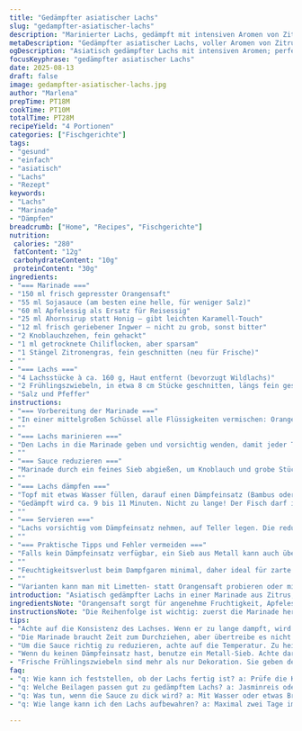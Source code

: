 ```yaml
---
title: "Gedämpfter asiatischer Lachs"
slug: "gedampfter-asiatischer-lachs"
description: "Marinierter Lachs, gedämpft mit intensiven Aromen von Zitrus, Ingwer und leicht scharfer Sauce. Die Zubereitung setzt auf schonendes Garen und eine reduziertere, sirupartige Marinade. Klassisch mit Reis und grünen Gemüsebeilagen, aber mit persönlicher Note durch Zitronengras und Frühlingszwiebel. Hier ersetzt Reisessig durch Apfelessig, Honig durch Ahornsirup, fördert milde Süße und bringt mehr Tiefe ins Spiel. Wichtig: Auf Frische des Ingwers achten, die Konsistenz des Lachses prüfen, nicht austrocknen lassen."
metaDescription: "Gedämpfter asiatischer Lachs, voller Aromen von Zitrus und Ingwer; ein köstliches Rezept für gesunde feine Küche"
ogDescription: "Asiatisch gedämpfter Lachs mit intensiven Aromen; perfektes Rezept für ein gesundes Gericht"
focusKeyphrase: "gedämpfter asiatischer Lachs"
date: 2025-08-13
draft: false
image: gedampfter-asiatischer-lachs.jpg
author: "Marlena"
prepTime: PT18M
cookTime: PT10M
totalTime: PT28M
recipeYield: "4 Portionen"
categories: ["Fischgerichte"]
tags:
- "gesund"
- "einfach"
- "asiatisch"
- "Lachs"
- "Rezept"
keywords:
- "Lachs"
- "Marinade"
- "Dämpfen"
breadcrumb: ["Home", "Recipes", "Fischgerichte"]
nutrition: 
 calories: "280"
 fatContent: "12g"
 carbohydrateContent: "10g"
 proteinContent: "30g"
ingredients:
- "=== Marinade ==="
- "150 ml frisch gepresster Orangensaft"
- "55 ml Sojasauce (am besten eine helle, für weniger Salz)"
- "60 ml Apfelessig als Ersatz für Reisessig"
- "25 ml Ahornsirup statt Honig – gibt leichten Karamell-Touch"
- "12 ml frisch geriebener Ingwer – nicht zu grob, sonst bitter"
- "2 Knoblauchzehen, fein gehackt"
- "1 ml getrocknete Chiliflocken, aber sparsam"
- "1 Stängel Zitronengras, fein geschnitten (neu für Frische)"
- ""
- "=== Lachs ==="
- "4 Lachsstücke à ca. 160 g, Haut entfernt (bevorzugt Wildlachs)"
- "2 Frühlingszwiebeln, in etwa 8 cm Stücke geschnitten, längs fein geschnitten"
- "Salz und Pfeffer"
instructions:
- "=== Vorbereitung der Marinade ==="
- "In einer mittelgroßen Schüssel alle Flüssigkeiten vermischen: Orangensaft, Sojasauce, Apfelessig, Ahornsirup. Dann gepressten Ingwer und fein gehackten Knoblauch hinzufügen. Das Zitronengras sorgt für frische Noten und mildert die Süße etwas ab. Die Chiliflocken zuletzt einstreuen; je nachdem, wie scharf man es mag, anpassen. Zeit lassen, damit sich die Aromen verbinden – kurz probieren, um die Balance zu prüfen."
- ""
- "=== Lachs marinieren ==="
- "Den Lachs in die Marinade geben und vorsichtig wenden, damit jeder Teil bedeckt ist. Wichtig zu vermeiden: zu starkes Durcheinander oder Aufreißen des Fischs. 90 bis 120 Minuten im Kühlschrank reichen, länger wird oft nichts, sonst verliert der Lachs Struktur. Währenddessen ab und zu die Lachsstücke drehen, damit sie gleichmäßig marinieren. "
- ""
- "=== Sauce reduzieren ==="
- "Marinade durch ein feines Sieb abgießen, um Knoblauch und grobe Stücke zu entfernen. In einen kleinen Topf gießen und bei milder Hitze langsam einkochen lassen. Achtung, nicht zu heiß, sonst verbrennt der Zucker vom Ahornsirup. Es dauert etwa 6 bis 7 Minuten, bis die Sauce sirupartig ist und intensiver riecht – daran merke ich, dass Flüssigkeit reduziert ist. Vom Herd nehmen und beiseitestellen."
- ""
- "=== Lachs dämpfen ==="
- "Topf mit etwas Wasser füllen, darauf einen Dämpfeinsatz (Bambus oder Metall). Das Wasser sollte nie den Boden berühren, nur Dampf erzeugen. Lachsstücke herausnehmen, leicht mit Salz und Pfeffer würzen – wenig, Sojasauce bringt schon Salz mit. Spätestens jetzt die Frühlingszwiebeln auf den Lachs legen, verteilen für Aroma und Farbe. Deckel fest schließen, damit Dampf nicht entweicht."
- "Gedämpft wird ca. 9 bis 11 Minuten. Nicht zu lange! Der Fisch darf innen noch zart glänzen, nicht durchgegart und trocken. Tipp von mir: Mit einer Gabel vorsichtig anheben – fällt das Filet von alleine auseinander? Dann zu weit. Farbänderung schön hellrosa und Saftigkeit spürbar."
- ""
- "=== Servieren ==="
- "Lachs vorsichtig vom Dämpfeinsatz nehmen, auf Teller legen. Die reduzierte Sauce großzügig darüber träufeln. Für Frische und Crunch passt frischer Koriander oder eine Scheibe Limette gut dazu. Jasminreis oder Basmatireis empfehle ich, Gemüse wie gedämpfte Brokkoliröschen oder grüner Spargel als Beilage – bei Hektik tut es auch Tiefkühlgemüse, einfach gut vorgegart und gewürzt."
- ""
- "=== Praktische Tipps und Fehler vermeiden ==="
- "Falls kein Dämpfeinsatz verfügbar, ein Sieb aus Metall kann auch über den Topf mit kochendem Wasser gestellt werden. Darauf vorher leicht ölen, damit der Lachs nicht klebt. Marinade niemals zum Einlegen länger als 2 Stunden, sonst zerfällt das zarte Protein des Lachses. Wenn die Sauce zu dick wird und klebt, mit etwas Wasser oder Brühe strecken, nicht zu stark, sonst verliert sie Kraft. Und immer: frischen, festen Lachs kaufen, auf Geruch und Farbe achten. Beim Einlegen sollte der Lachs nicht schwimmen, sonst salzt er zu sehr ein."
- ""
- "Feuchtigkeitsverlust beim Dampfgaren minimal, daher ideal für zarte Texturen. Frühlingszwiebeln nicht weglassen, sie sind mehr als Garnitur – geben milden Zwiebelduft, der perfekt mit der Zitrussauce harmoniert. Knoblauch ruhig fein hacken, sonst kriegt man im Sud Bits, die nach dem Garen zu intensiv sind – feine Zwiebelreste dagegen schmecken weicher."
- ""
- "Varianten kann man mit Limetten- statt Orangensaft probieren oder mit etwas geriebenem Kurkuma in der Marinade experimentieren – gibt Farbe und eine leichte Schärfe. Vorsicht bei Honigersatz: Ahorncharakter ist kräftiger, passt aber gut in asiatische Saucen für ein wenig unerwartete Tiefe."
introduction: "Asiatisch gedämpfter Lachs in einer Marinade aus Zitrus, Sojasauce und Ingwer ist ein Küchenklassiker, den ich schon oft unterwegs ausprobiert habe. Beim ersten Versuch war der Fisch etwas zu lange gedämpft – trocken und fad. Später habe ich gelernt, auf die Konsistenz zu hören, auf die Farbe. Dämpfen bewahrt die Saftigkeit, während die Marinade für Geschmackstiefe sorgt, die durch das Einkochen intensiviert wird. Kleine Anpassungen wie Zitronengras oder Apfelessig verleihen mehr Frische. Alleine beim Geruch in der Küche merkt man die Balance der Aromen, der süße Honigersatz und das Zitronengras zusammen mit Ingwer öffnen up die Sinne. Wichtig ist die Temperaturkontrolle beim Reduzieren der Sauce und das Zeitgefühl beim Dämpfen des Lachses. Geschmackvoll, schonend, mit Gefühl und ein kleines bisschen Experimentierfreude."
ingredientsNote: "Orangensaft sorgt für angenehme Fruchtigkeit, Apfelessig kann in Notfällen Reisessig ersetzen, bringt allerdings eine mildere Säure. Honig habe ich durch Ahornsirup getauscht, weil es einen subtilen Karamellton gibt und Hexenholz-Aromatik, die im Gericht sehr gut funktioniert. Frischer Ingwer muss fein gehackt sein; gröbere Stücke können den Geschmack dominieren und bitter werden. Zitronengras als Zutat habe ich nach mehreren Versuchen ergänzt – gibt eine Frische, welche die Süße der Marinade ausbalanciert. Außerdem lohnt es sich, frische Frühlingszwiebeln nicht zu grob zu schneiden, sie verschmelzen mit dem Dampf besser. Lachs sollte möglichst frisch sein, und die Haut entfernt, weil sie sonst im Dampf etwas gummiartig werden kann. Beim Salzen vorsichtig sein, Sojasauce bringt schon ordentlich Salz mit."
instructionsNote: "Die Reihenfolge ist wichtig: zuerst die Marinade herstellen, dann den Lachs darin ziehen lassen, kurz vor dem Garen die Sauce reduzieren. So wird nichts fade oder zäh. Dämpfen geschieht am besten mit einem eng schließenden Deckel, damit keine Hitze entweicht. Lieber ein paar Minuten zu wenig gären lassen, zum Nachgaren kommt der Fisch auch noch auf dem Teller nach. Zwischenzeitlich kann man die Sauce beobachten, sie wird dickflüssiger, schimmert glänzend und riecht intensiver. Ein häufiges Missverständnis ist zu lange zu dämpfen oder zu heftig zu reduzieren – hier immer auf Optik und Duft achten. Wenn der Lachs ganz hellrosa und trocken aussieht, war der Moment vorbei. Tipps aus der Praxis: eine kleine Holzgabel oder ein kleines Messer benutzt man, um sanft die Zubereitung zu checken, ohne Fischfasern zu zerreißen. Die Sauce am Schluss warm nicht kochen, sonst verliert sie ihren Glanz und Geschmack. Ein schneller Trick beim Servieren: etwas frischen Koriander oder Limettenabrieb draufgeben, bringt nochmal einen Kick."
tips:
- "Achte auf die Konsistenz des Lachses. Wenn er zu lange dampft, wird er trocken. Ideal ist es, wenn der Fisch innen noch leicht glänzt und zart ist. Ich verwende immer eine Gabel, um vorsichtig zu prüfen, ob das Filet schon auseinanderfällt. Wenn ja, dann war das Dämpfen zu lange."
- "Die Marinade braucht Zeit zum Durchziehen, aber übertreibe es nicht. Wenn der Lachs länger als zwei Stunden mariniert, kann die Textur leiden. Ich habe auch schon festgestellt, dass die Mischung aus Orangensaft und Apfelessig sehr gut ausbalanciert. Finde deine perfekte Balance."
- "Um die Sauce richtig zu reduzieren, achte auf die Temperatur. Zu heißes Kochen kann den Zucker im Sirup verbrennen. Langsame Hitze bringt die Aromen zur Geltung und sorgt für eine herrliche Konsistenz. Am Ende sollte sie schön sirupartig sein. Das kann 6 bis 7 Minuten dauern."
- "Wenn du keinen Dämpfeinsatz hast, benutze ein Metall-Sieb. Achte darauf, das Sieb vorher leicht einzufetten, damit der Lachs nicht festklebt. Dämpfgaren ist schlägt das Braten; es behält die Zartheit des Fisches bei. Ideal für feine Texturen."
- "Frische Frühlingszwiebeln sind mehr als nur Dekoration. Sie geben dem Gericht einen tollen, milden Zwiebelgeschmack, der mit der Marinade wunderbar harmoniert. Ich schneide sie immer längs und fein, damit sie im Dampf besser zerfallen."
faq:
- "q: Wie kann ich feststellen, ob der Lachs fertig ist? a: Prüfe die Konsistenz, er sollte innen noch rosa sein. Zarte Fäden, wenn du ihn mit einer Gabel anhebst, sind ein gutes Zeichen."
- "q: Welche Beilagen passen gut zu gedämpftem Lachs? a: Jasminreis oder Basmatireis sind ideal. Auch gedämpfte Gemüse, wie Brokkoli oder Spargel, sind toll. Tiefkühlgemüse kann auch verwendet werden, wenn du weniger Zeit hast."
- "q: Was tun, wenn die Sauce zu dick wird? a: Mit Wasser oder etwas Brühe verdünnen. Aber vorsichtig, nicht zu viel. Nutze nur eine kleine Menge, damit die Aromen nicht zu stark verlieren."
- "q: Wie lange kann ich den Lachs aufbewahren? a: Maximal zwei Tage im Kühlschrank. Achte darauf, dass er gut verpackt ist, um Gerüche zu vermeiden. Oder einfrieren, dann hält er länger, aber die Qualität kann leiden."

---
```

